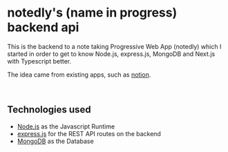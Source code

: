 # notedly's (name in progress) backend api

This is the backend to a note taking Progressive Web App (notedly) which I started in order to get to know Node.js, express.js, MongoDB and Next.js with Typescript better.

The idea came from existing apps, such as [notion](https://notion.so/).

</br>

## Technologies used

- [Node.js](https://nodejs.org/en/) as the Javascript Runtime
- [express.js](https://expressjs.com/) for the REST API routes on the backend
- [MongoDB](https://www.mongodb.com/) as the Database


